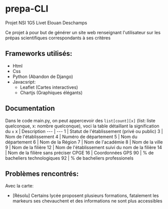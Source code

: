 # prepa-CLI
Projet NSI 1G5 Livet Elouan Deschamps

Ce projet à pour but de générer un site web renseignant l'utilisateur sur les prépas scientifiques correspondants à ses critères

## Frameworks utilisés:
* Html
* Css
* Python (Abandon de Django)
* Javacsript:
    * Leaflet (Cartes interactives)
    * Chartjs (Graphiques élégants) 

## Documentation
Dans le code main.py, on peut appercevoir des `list[count][x]` (list: liste quelconque, x: nombre quelconque), voci la table détaillant la signification du `x` 
x | Description
 --- | --- 
1 | Statut de l'établissement (privé ou public)
3 | Nom de l'établissement
4 | Numéro de département
5 | Nom du département
6 | Nom de la Région
7 | Nom de l'académie
8 | Nom de la ville
9 | Nom de la filière
12 | Nom de l'établissement suivi du nom de la filière
14 | Nom de la filière sans préciser CPGE
16 | Coordonnées GPS
90 | % de bacheliers technologiques
92 | % de bacheliers professionels

## Problèmes rencontrés:
Avec la carte:
* [Résolu] Certains lycée proposent plusieurs formations, fatalement les markeurs ses chevauchent et des informations ne sont plus accessibles

